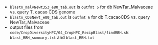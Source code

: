 
- `blastn_malvNewt353_e80_tab.out` is `outfmt 6` for db NewTar_Malvaceae vs. query T. cacao CDS genome  
- `blastn_CDSNewt_e80_tab.out` is `outfmt 6` for db T.cacaoCDS vs. query NewTar_Malvaceae
- output files from `code/CropDiversityHPC/04_CropHPC_RecipBlast/findRBH.sh`: `blast_RBH_summary.txt` and `blast_RBH.txt`

